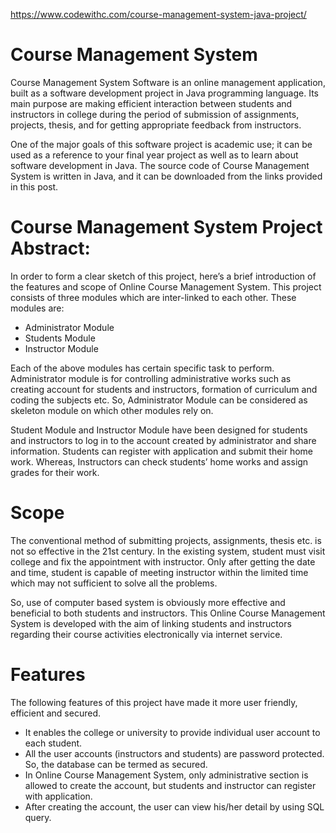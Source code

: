 https://www.codewithc.com/course-management-system-java-project/

# Course Management System

Course Management System Software is an online management application, built as a software development project in Java programming language. Its main purpose are making efficient interaction between students and instructors in college during the period of submission of assignments, projects, thesis, and for getting appropriate feedback from instructors.

One of the major goals of this software project is academic use; it can be used as a reference to your final year project as well as to learn about software development in Java. The source code of Course Management System is written in Java, and it can be downloaded from the links provided in this post.

# Course Management System Project Abstract:

In order to form a clear sketch of this project, here’s a brief introduction of the features and scope of Online Course Management System. This project consists of three modules which are inter-linked to each other. These modules are:

- Administrator Module
- Students Module
- Instructor Module

Each of the above modules has certain specific task to perform. Administrator module is for controlling administrative works such as creating account for students and instructors, formation of curriculum and coding the subjects etc. So, Administrator Module can be considered as skeleton module on which other modules rely on.

Student Module and Instructor Module have been designed for students and instructors to log in to the account created by administrator and share information. Students can register with application and submit their home work. Whereas, Instructors can check students’ home works and assign grades for their work.

# Scope

The conventional method of submitting projects, assignments, thesis etc. is not so effective in the 21st century. In the existing system, student must visit college and fix the appointment with instructor. Only after getting the date and time, student is capable of meeting instructor within the limited time which may not sufficient to solve all the problems.

So, use of computer based system is obviously more effective and beneficial to both students and instructors. This Online Course Management System is developed with the aim of linking students and instructors regarding their course activities electronically via internet service.

# Features

The following features of this project have made it more user friendly, efficient and secured.

- It enables the college or university to provide individual user account to each student.
- All the user accounts (instructors and students) are password protected. So, the database can be termed as secured.
- In Online Course Management System, only administrative section is allowed to create the account, but students and instructor can register with application.
- After creating the account, the user can view his/her detail by using SQL query.